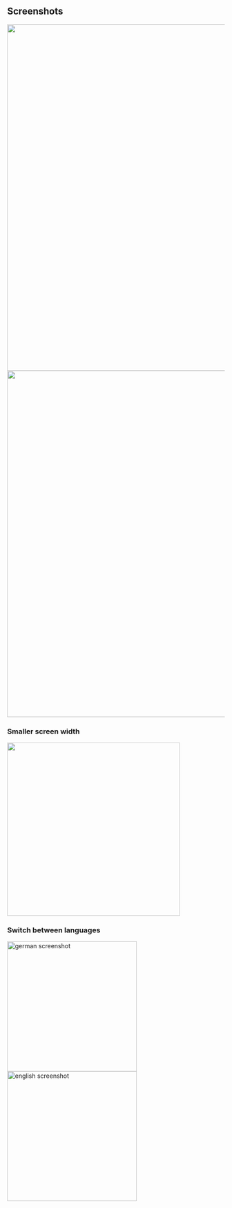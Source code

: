 ## Screenshots

<img src="https://raw.githubusercontent.com/nishanths/cocoa-hugo-theme/master/images/tn.png" width="800">

<img src="http://i.imgur.com/jdstF9j.png" width="800">

### Smaller screen width

<img src="https://i.imgur.com/5jI8kEU.png" width="400">

### Switch between languages

<img src="https://raw.githubusercontent.com/nishanths/cocoa-hugo-theme/master/images/scr.de-fullpage.png" title="german screenshot" width="300"> <img src="https://raw.githubusercontent.com/nishanths/cocoa-hugo-theme/master/images/scr.en-fullpage.png" title="english screenshot" width="300">
